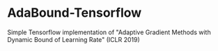 # AdaBound-Tensorflow
Simple Tensorflow implementation of "Adaptive Gradient Methods with Dynamic Bound of Learning Rate" (ICLR 2019)
